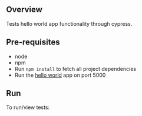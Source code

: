 ## Overview

Tests hello world app functionality through cypress.

## Pre-requisites
* node
* npm
* Run `npm install` to fetch all project dependencies
* Run the [hello world](https://github.com/sagarising/hello-world) app on port 5000

## Run
To run/view tests:
